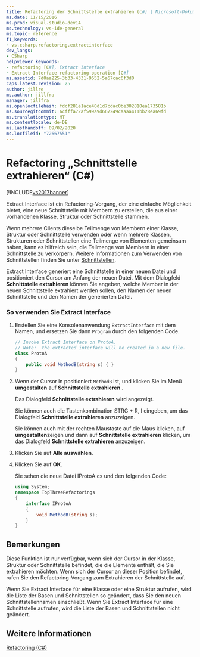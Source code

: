 ```yaml
---
title: Refactoring der Schnittstelle extrahieren (c#) | Microsoft-Dokumentation
ms.date: 11/15/2016
ms.prod: visual-studio-dev14
ms.technology: vs-ide-general
ms.topic: reference
f1_keywords:
- vs.csharp.refactoring.extractinterface
dev_langs:
- CSharp
helpviewer_keywords:
- refactoring [C#], Extract Interface
- Extract Interface refactoring operation [C#]
ms.assetid: 7d0aa225-3b33-4331-9652-5a67cac6f3d0
caps.latest.revision: 25
author: jillre
ms.author: jillfra
manager: jillfra
ms.openlocfilehash: fdcf281e1ace40d1d7cdac0be302810ea173581b
ms.sourcegitcommit: 6cfffa72af599a9d667249caaaa411bb28ea69fd
ms.translationtype: MT
ms.contentlocale: de-DE
ms.lasthandoff: 09/02/2020
ms.locfileid: "72667551"
---
```

# <a name="extract-interface-refactoring-c"></a>Refactoring „Schnittstelle extrahieren“ (C#)
[!INCLUDE[vs2017banner](../includes/vs2017banner.md)]

Extract Interface ist ein Refactoring-Vorgang, der eine einfache Möglichkeit bietet, eine neue Schnittstelle mit Membern zu erstellen, die aus einer vorhandenen Klasse, Struktur oder Schnittstelle stammen.

 Wenn mehrere Clients dieselbe Teilmenge von Membern einer Klasse, Struktur oder Schnittstelle verwenden oder wenn mehrere Klassen, Strukturen oder Schnittstellen eine Teilmenge von Elementen gemeinsam haben, kann es hilfreich sein, die Teilmenge von Membern in einer Schnittstelle zu verkörpern. Weitere Informationen zum Verwenden von Schnittstellen finden Sie unter [Schnittstellen](https://msdn.microsoft.com/library/2feda177-ce11-432d-81b4-d50f5f35fd37).

 Extract Interface generiert eine Schnittstelle in einer neuen Datei und positioniert den Cursor am Anfang der neuen Datei. Mit dem Dialogfeld **Schnittstelle extrahieren** können Sie angeben, welche Member in der neuen Schnittstelle extrahiert werden sollen, den Namen der neuen Schnittstelle und den Namen der generierten Datei.

### <a name="to-use-extract-interface"></a>So verwenden Sie Extract Interface

1. Erstellen Sie eine Konsolenanwendung `ExtractInterface` mit dem Namen, und ersetzen Sie dann `Program` durch den folgenden Code.

    ```csharp
    // Invoke Extract Interface on ProtoA.
    // Note:  the extracted interface will be created in a new file.
    class ProtoA
    {
        public void MethodB(string s) { }
    }
    ```

2. Wenn der Cursor in positioniert `MethodB` ist, und klicken Sie im Menü **umgestalten** auf **Schnittstelle extrahieren** .

     Das Dialogfeld **Schnittstelle extrahieren** wird angezeigt.

     Sie können auch die Tastenkombination STRG + R, I eingeben, um das Dialogfeld **Schnittstelle extrahieren** anzuzeigen.

     Sie können auch mit der rechten Maustaste auf die Maus klicken, auf **umgestalten**zeigen und dann auf **Schnittstelle extrahieren** klicken, um das Dialogfeld **Schnittstelle extrahieren** anzuzeigen.

3. Klicken Sie auf **Alle auswählen**.

4. Klicken Sie auf **OK**.

     Sie sehen die neue Datei IProtoA.cs und den folgenden Code:

    ```csharp
    using System;
    namespace TopThreeRefactorings
    {
        interface IProtoA
        {
            void MethodB(string s);
        }
    }
    ```

## <a name="remarks"></a>Bemerkungen
 Diese Funktion ist nur verfügbar, wenn sich der Cursor in der Klasse, Struktur oder Schnittstelle befindet, die die Elemente enthält, die Sie extrahieren möchten. Wenn sich der Cursor an dieser Position befindet, rufen Sie den Refactoring-Vorgang zum Extrahieren der Schnittstelle auf.

 Wenn Sie Extract Interface für eine Klasse oder eine Struktur aufrufen, wird die Liste der Basen und Schnittstellen so geändert, dass Sie den neuen Schnittstellennamen einschließt. Wenn Sie Extract Interface für eine Schnittstelle aufrufen, wird die Liste der Basen und Schnittstellen nicht geändert.

## <a name="see-also"></a>Weitere Informationen
 [Refactoring (C#)](../csharp-ide/refactoring-csharp.md)